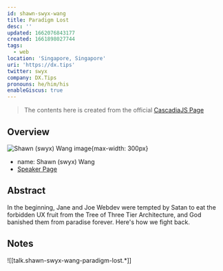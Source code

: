 ```yaml
---
id: shawn-swyx-wang
title: Paradigm Lost
desc: ''
updated: 1662076843177
created: 1661898027744
tags:
  - web
location: 'Singapore, Singapore'
uri: 'https://dx.tips'
twitter: swyx
company: DX.Tips
pronouns: he/him/his
enableGiscus: true
---
```

> The contents here is created from the official [CascadiaJS Page](https://2022.cascadiajs.com/speakers/shawn-swyx-wang)

## Overview

![Shawn (swyx) Wang image](https://create-4jr.begin.app/_static/2022/shawn-swyx-wang.jpg){max-width: 300px}
- name: Shawn (swyx) Wang
- [Speaker Page](https://2022.cascadiajs.com/speakers/shawn-swyx-wang)

## Abstract

In the beginning, Jane and Joe Webdev were tempted by Satan to eat the forbidden UX fruit from the Tree of Three Tier Architecture, and God banished them from paradise forever. Here's how we fight back.

## Notes
![[talk.shawn-swyx-wang-paradigm-lost.*]]